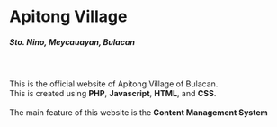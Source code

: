 <h1> Apitong Village </h1>
<h5> Sto. Nino, Meycauayan, Bulacan</h5>
<br>
<br>
This is the official website of Apitong Village of Bulacan.
<br>
This is created using <b>PHP</b>, <b>Javascript</b>, <b>HTML</b>, and <b>CSS</b>. 
<br>
<br>
The main feature of this website is the <b>Content Management System</b>
